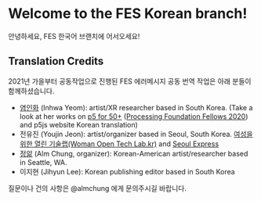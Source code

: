 # Welcome to the FES Korean branch!
안녕하세요, FES 한국어 브랜치에 어서오세요!

## Translation Credits
2021년 가을부터 공동작업으로 진행된 FES 에러메시지 공동 번역 작업은 아래 분들이 함께하셨습니다.
* [염인화](https://yinhwa.art/) (Inhwa Yeom): artist/XR researcher based in South Korea. (Take a look at her works on [p5 for 50+](https://p5for50.plus/) ([Processing Foundation Fellows 2020](https://medium.com/processing-foundation/p5-js-for-ages-50-in-korea-50d47b5927fb)) and p5js website Korean translation)
* 전유진 (Youjin Jeon): artist/organizer based in Seoul, South Korea. [여성을 위한 열린 기술랩(Woman Open Tech Lab.kr)](http://womanopentechlab.kr/) and [Seoul Express](http://seoulexpress.kr/)
* [정앎](https://www.almichu.com/) (Alm Chung, organizer): Korean-American artist/researcher based in Seattle, WA.
* 이지현 (Jihyun Lee): Korean publishing editor based in South Korea

질문이나 건의 사항은 @almchung 에게 문의주시길 바랍니다.